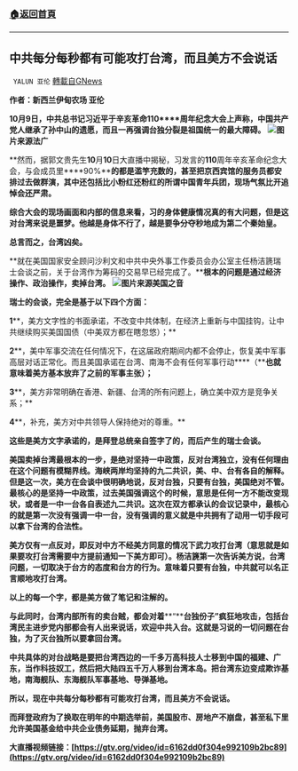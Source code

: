 ###  [:house:返回首頁](https://github.com/ourhimalayas/txt)
---


## 中共每分每秒都有可能攻打台湾，而且美方不会说话
` YALUN 亚伦` [轉載自GNews](https://gnews.org/zh-hans/1588597/)

**作者：新西兰伊甸农场 亚伦**









**10****月****9****日，中共总书记习近平于辛亥革命****110****周年纪念大会上声称，中国共产党人继承了孙中山的遗愿，而且一再强调台独分裂是祖国统一的最大障碍。**
![](https://assets.gnews.org/wp-content/uploads/2021/10/ezgif.com-gif-maker-2.jpg)**图片来源法广**


**然而，据郭文贵先生****10****月****10****日大直播中揭秘，习发言的****110****周年辛亥革命纪念大会，与会成员里****90%****的都是滥竽充数的，甚至把京西宾馆的服务员都安排过去做群演，其中还包括比小粉红还粉红的所谓中国青年兵团，现场气氛比开追悼会还严肃。**

**综合大会的现场画面和内部的信息来看，习的身体健康情况真的有大问题，但是这对台湾来说是噩梦。他越是身体不行了，越是要争分夺秒地成为第二个秦始皇。**

**总言而之，台湾凶矣。**

**就在美国国家安全顾问沙利文和中共中央外事工作委员会办公室主任杨洁篪瑞士会谈之前，关于台湾作为筹码的交易早已经完成了。****根本的问题是通过经济操作、政治操作，卖掉台湾。**
![](https://assets.gnews.org/wp-content/uploads/2021/10/ezgif.com-gif-maker-1-2.jpg)**图片来源美国之音**


**瑞士的会谈，完全是基于以下四个方面：**

**1****，美方文字性的书面承诺，不改变中共体制，在经济上重新与中国挂钩，让中共继续购买美国国债（中美双方都在瞎忽悠）；**

**2****，美中军事交流在任何情况下，在这届政府期间内都不会停止，恢复美中军事高层对话正常化。而且美国承诺在台湾、南海不会有任何军事行动****（****也就意味着美方基本放弃了之前的军事主张）；**

**3****，美方非常明确在香港、新疆、台湾的所有问题上，确立美中双方是竞争关系；**

**4****，补充，美方对中共领导人保持绝对的尊重。**

**这些是美方文字承诺的，是拜登总统亲自签字了的，而后产生的瑞士会谈。**

**美国卖掉台湾最根本的一步，是绝对坚持一中政策，反对台湾独立，没有任何理由在这个问题有模糊界线。海峡两岸均坚持的九二共识，美、中、台有各自的解释。但是这一次，美方在会谈中很明确地说，反对台独，只要有台独，美国绝对不管。最核心的是坚持一中政策，过去美国强调这个的时候，意思是任何一方不能改变现状，或者是一中一台各自表述九二共识。这次在双方都承认的会议记录中，最核心的就是第一次没有强调一中一台，没有强调的意义就是中共拥有了动用一切手段可以拿下台湾的合法性。**

**美方仅有一点反对，即反对中方不经美方同意的情况下武力攻打台湾（意思就是如果要攻打台湾需要中方提前通知一下美方即可）。杨洁篪第一次告诉美方说，台湾问题，一切取决于台方的态度和台方的行为。意味着只要有台独，中共就可以名正言顺地攻打台湾。**

**以上的每一个字，都是美方做了笔记和注解的。**

**与此同时，台湾内部所有的卖台贼，都会对着****“****台独份子”疯狂地攻击，包括台湾民主进步党内部都会有人出来说话，欢迎中共入台。这就是习说的一切问题在台独，为了灭台独所以要拿回台湾。**

**中共具体的对台战略是要把台湾西边的一千多万****高科技****人士移到中国的福建、广东，当作科技奴工，然后把大陆四五千万人移到台湾本岛。把台湾东边变成欺诈基地，南海舰队、东海舰队军事基地、导弹基地。**

**所以，现在中共每分每秒都有可能攻打台湾，而且美方不会说话。**

**而拜登政府为了换取在明年的中期选举前，美国股市、房地产不崩盘，甚至私下里允许美国基金给中共企业债务延期，抛弃台湾。**





**大直播视频链接：[https://gtv.org/video/id=6162dd0f304e992109b2bc89](https://gtv.org/video/id=6162dd0f304e992109b2bc89)**
